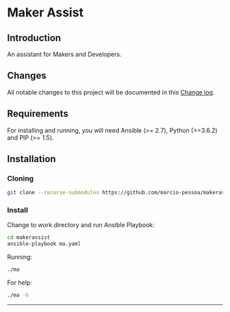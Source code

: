 # Maker Assist

## Introduction
An assistant for Makers and Developers.

## Changes
All notable changes to this project will be documented in this [Change log](CHANGELOG.md).

## Requirements
For installing and running, you will need Ansible (>= 2.7), Python (>=3.6.2) and PIP (>= 1.5).

## Installation

### Cloning
``` bash
git clone --recurse-submodules https://github.com/marcio-pessoa/makerassist.git
```

### Install
Change to work directory and run Ansible Playbook:

``` bash
cd makerassist
ansible-playbook ma.yaml
```

Running:
``` bash
./ma
```

For help:
``` bash
./ma -h
```

---
